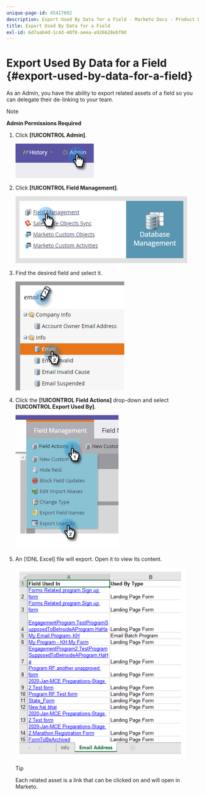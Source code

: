 ```yaml
---
unique-page-id: 45417092
description: Export Used By Data for a Field - Marketo Docs - Product Documentation
title: Export Used By Data for a Field
exl-id: 6d7aab4d-1c4d-48f8-aeea-a926628ebf0d
---
```

# Export Used By Data for a Field {#export-used-by-data-for-a-field}

As an Admin, you have the ability to export related assets of a field so you can delegate their de-linking to your team.

>[!NOTE]
>
>**Admin Permissions Required**

1. Click **[!UICONTROL Admin]**.

   ![](assets/one.png)

1. Click **[!UICONTROL Field Management]**.

   ![](assets/two-3.png)

1. Find the desired field and select it.

   ![](assets/three.png)

1. Click the **[!UICONTROL Field Actions]** drop-down and select **[!UICONTROL Export Used By]**.

   ![](assets/four.png)

1. An [!DNL Excel] file will export. Open it to view its content.

   ![](assets/five-1.png)

   >[!TIP]
   >
   >Each related asset is a link that can be clicked on and will open in Marketo.
